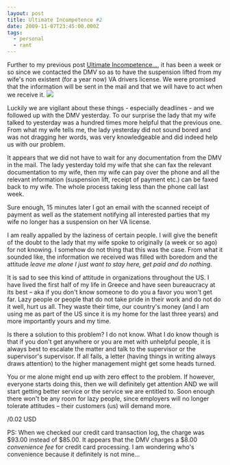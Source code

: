 ```yaml
---
layout: post
title: Ultimate Incompetence #2
date: 2009-11-07T23:45:00.000Z
tags:
  - personal
  - rant
---
```

Further to my previous post [Ultimate Incompetence...](/post/ultimate-incompetence), it has been a week or so since we contacted the DMV so as to have the suspension lifted from my wife's non existent (for a year now) VA drivers license. We were promised that the information will be sent in the mail and that we will have to act when we receive it.
<img class="post-image" src="{{ site.baseurl }}/files/2009-11-21-incompetence.png" />

Luckily we are vigilant about these things - especially deadlines - and we followed up with the DMV yesterday. To our surprise the lady that my wife talked to yesterday was a hundred times more helpful that the previous one. From what my wife tells me, the lady yesterday did not sound bored and was not dragging her words, was very knowledgeable and did indeed help us with our problem.

It appears that we did not have to wait for any documentation from the DMV in the mail. The lady yesterday told my wife that she can fax the relevant documentation to my wife, then my wife can pay over the phone and all the relevant information (suspension lift, receipt of payment etc.) can be faxed back to my wife. The whole process taking less than the phone call last week.

Sure enough, 15 minutes later I got an email with the scanned receipt of payment as well as the statement notifying all interested parties that my wife no longer has a suspension on her VA license.

I am really appalled by the laziness of certain people. I will give the benefit of the doubt to the lady that my wife spoke to originally (a week or so ago) for not knowing. I somehow do not thing that this was the case. From what it sounded like, the information we received was filled with boredom and the attitude *leave me alone I just want to stay here, get paid and do nothing*.

It is sad to see this kind of attitude in organizations throughout the US. I have lived the first half of my life in Greece and have seen bureaucracy at its best – aka if you don't know someone to do you a favor you won't get far. Lazy people or people that do not take pride in their work and do not do it well, hurt us all. They waste their time, our country's money (and I am using me as part of the US since it is my home for the last three years) and more importantly yours and my time.


Is there a solution to this problem? I do not know. What I do know though is that if you don't get anywhere or you are met with unhelpful people, it is always best to escalate the matter and talk to the supervisor or the supervisor's supervisor. If all fails, a letter (having things in writing always draws attention) to the higher management might get some heads turned.

You or me alone might end up with zero effect to the problem. If however, everyone starts doing this, then we will definitely get attention AND we will start getting better service or the service we are entitled to. Soon enough there won't be any room for lazy people, since employers will no longer tolerate attitudes – their customers (us) will demand more.

/0.02 USD

PS: When we checked our credit card transaction log, the charge was $93.00 instead of $85.00. It appears that the DMV charges a $8.00 *convenience fee* for credit card processing. I am wondering who's convenience because it definitely is not mine...
